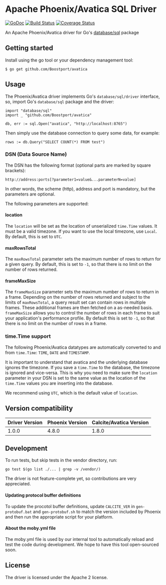 # Apache Phoenix/Avatica SQL Driver
[![GoDoc](https://godoc.org/github.com/Boostport/avatica?status.png)](https://godoc.org/github.com/Boostport/Avatica)
[![Build Status](https://travis-ci.org/Boostport/avatica.svg?branch=master)](https://travis-ci.org/Boostport/avatica)
[![Coverage Status](https://coveralls.io/repos/github/Boostport/avatica/badge.svg?branch=master)](https://coveralls.io/github/Boostport/avatica?branch=master)

An Apache Phoenix/Avatica driver for Go's [database/sql](http://golang.org/pkg/database/sql) package

## Getting started
Install using the go tool or your dependency management tool:

```
$ go get github.com/Boostport/avatica
```

## Usage

The Phoenix/Avatica driver implements Go's `database/sql/driver` interface, so, import Go's
`database/sql` package and the driver:

```
import "database/sql"
import _ "github.com/Boostport/avatica"

db, err := sql.Open("avatica", "http://localhost:8765")
```

Then simply use the database connection to query some data, for example:

```
rows := db.Query("SELECT COUNT(*) FROM test")
```

### DSN (Data Source Name)

The DSN has the following format (optional parts are marked by square brackets):

```
http://address:ports[?parameter1=value&...parameterN=value]
```

In other words, the scheme (http), address and port is mandatory, but the parameters are optional.

The following parameters are supported:

#### location

The `location` will be set as the location of unserialized `time.Time` values. It must be a valid timezone.
If you want to use the local timezone, use `Local`. By default, this is set to `UTC`.

#### maxRowsTotal

The `maxRowsTotal` parameter sets the maximum number of rows to return for a given query. By default, this is set to
`-1`, so that there is no limit on the number of rows returned.

#### frameMaxSize

The `frameMaxSize` parameter sets the maximum number of rows to return in a frame. Depending on the number of rows
returned and subject to the limits of `maxRowsTotal`, a query result set can contain rows in multiple frames. These
additional frames are then fetched on a as-needed basis. `frameMaxSize` allows you to control the number of rows
in each frame to suit your application's performance profile. By default this is set to `-1`, so that there is no limit
on the number of rows in a frame.

### time.Time support

The following Phoenix/Avatica datatypes are automatically converted to and from `time.Time`:
`TIME`, `DATE` and `TIMESTAMP`.

It is important to understand that avatica and the underlying database ignores the timezone. If you save a `time.Time`
to the database, the timezone is ignored and vice-versa. This is why you need to make sure the `location` parameter
in your DSN is set to the same value as the location of the `time.Time` values you are inserting into the database.

We recommend using `UTC`, which is the default value of `location`.

## Version compatibility
| Driver Version  | Phoenix Version | Calcite/Avatica Version |
| --------------- | -------------   | ----------------------- |
| 1.0.0           | 4.8.0           | 1.8.0                   |

## Development

To run tests, but skip tests in the vendor directory, run:

```
go test $(go list ./... | grep -v /vendor/)
```

The driver is not feature-complete yet, so contributions are very appreciated.

#### Updating protocol buffer definitions
To update the procotol buffer definitions, update `CALCITE_VER` in `gen-protobuf.bat` and `gen-protobuf.sh` to match
the version included by Phoenix and then run the appropriate script for your platform.

#### About the moby.yml file
The moby.yml file is used by our internal tool to automatically reload and test the code during development.
We hope to have this tool open-sourced soon.

## License
The driver is licensed under the Apache 2 license.